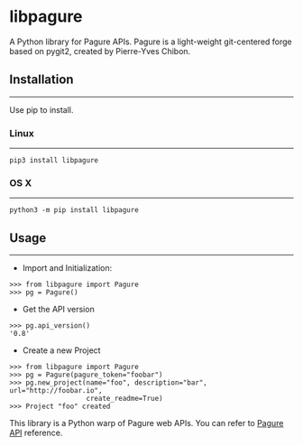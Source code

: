 # libpagure

A Python library for Pagure APIs. Pagure is a light-weight git-centered forge based on pygit2, created by Pierre-Yves Chibon.

## Installation
---

Use pip to install.

### Linux
---

```
pip3 install libpagure
```

### OS X
---

```
python3 -m pip install libpagure
```

## Usage
---
* Import and Initialization:
```
>>> from libpagure import Pagure
>>> pg = Pagure()
```

* Get the API version
```
>>> pg.api_version()
'0.8'
```

* Create a new Project
```
>>> from libpagure import Pagure
>>> pg = Pagure(pagure_token="foobar")
>>> pg.new_project(name="foo", description="bar", url="http://foobar.io",
                   create_readme=True)
>>> Project "foo" created
```

This library is a Python warp of Pagure web APIs.
You can refer to [Pagure API](https://pagure.io/api/0/) reference.
